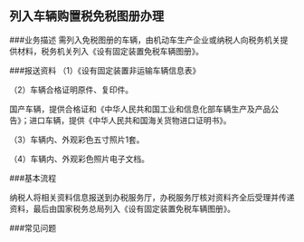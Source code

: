 ## 列入车辆购置税免税图册办理

###业务描述
    需列入免税图册的车辆，由机动车生产企业或纳税人向税务机关提供材料，税务机关列入《设有固定装置免税车辆图册》。


###报送资料
（1）《设有固定装置非运输车辆信息表》

（2）车辆合格证明原件、复印件。

国产车辆，提供合格证和《中华人民共和国工业和信息化部车辆生产及产品公告》；进口车辆，提供《中华人民共和国海关货物进口证明书》。

（3）车辆内、外观彩色五寸照片1套。

（4）车辆内、外观彩色照片电子文档。



###基本流程

  纳税人将相关资料信息报送到办税服务厅，办税服务厅核对资料齐全后受理并传递资料，最后由国家税务总局列入《设有固定装置免税车辆图册》。


###常见问题




